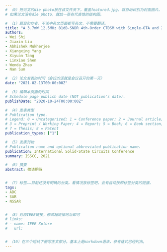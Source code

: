 ```yaml
---
# （0）把论文的die photo放在该文件夹下，覆盖featured.jpg，将自动识别为封面图片。
# 如果论文没有die photo，就放一张有代表性的结构图。

# （1）题目和作者，不论中英文页面都写英文，不需要翻译。
title: "A 3.7mW 12.5MHz 81dB-SNDR 4th-Order CTDSM with Single-OTA and 2nd-Order NS-SAR"
authors:
- Wei Shi
- Jiaxin Liu
- Abhishek Mukherjee
- Xiangxing Yang
- Xiyuan Tang
- Linxiao Shen
- Wenda Zhao
- Nan Sun

# （2）论文发表的时间（会议的话就是会议召开的第一天）
date: "2021-02-13T00:00:00Z"

# （3）编辑本页面的时间
# Schedule page publish date (NOT publication's date).
publishDate: "2020-10-24T00:00:00Z"

# （4）发表类型
# Publication type.
# Legend: 0 = Uncategorized; 1 = Conference paper; 2 = Journal article;
# 3 = Preprint / Working Paper; 4 = Report; 5 = Book; 6 = Book section;
# 7 = Thesis; 8 = Patent
publication_types: ["1"]

# （5）发表刊物
# Publication name and optional abbreviated publication name.
publication: International Solid-State Circuits Conference
summary: ISSCC, 2021

# （6）摘要
abstract: 敬请期待


# （7）标签……目前还没有明确的分类。看情况放标签吧，会有自动按照标签分类的链接。
tags:
- ADC
- SAR
- NSSAR


# （8）对应IEEE链接，修改超链接地址即可
# links:
# - name: IEEE Xplore
#   url: 


# （10）在三个短线下面写正文部分。基本上是markdown语法，参考格式已经列出。
---
```

